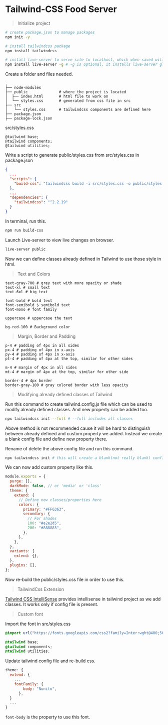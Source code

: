 # Tailwind-CSS Food Server

> Initialize project

```bash
# create package.json to manage packages
npm init -y

# install tailwindcss package
npm install tailwindcss

# install live-server to serve site to localhost, which when saved will refresh
npm install live-server -g # -g is optional, it installs live-server globally on the machine
```

Create a folder and files needed.

```
.
├── node-modules
├── public              # where the project is located
│  ├── index.html       # html file to work on
│  └── styles.css       # generated from css file in src
├── src
│   └── styles.css      # tailwindcss components are defined here
├── package.json
├── package-lock.json
```

src/styles.css

```
@tailwind base;
@tailwind components;
@tailwind utilities;
```

Write a script to generate public/styles.css from src/styles.css in package.json

```json
{
  ...
  "scripts": {
    "build-css": "tailwindcss build -i src/styles.css -o public/styles.css"
  },
  ...
  "dependencies": {
    "tailwindcss": "^2.2.19"
  }
}
```

In terminal, run this.

```bash
npm run build-css
```

Launch Live-server to view live changes on browser.

```bash
live-server public
```

Now we can define classes already defined in Tailwind to use those style in html.

> Text and Colors

```
text-gray-700 # grey text with more opacity or shade
text-xl # small text
text-6xl # big text

font-bold # bold text
font-semibold $ semibold text
font-mono # font family

uppercase # uppercase the text

bg-red-100 # Background color
```

> Margin, Border and Padding

```
p-4 # padding of 4px in all sides
px-4 # padding of 4px in x-axis
py-4 # padding of 4px in x-axis
pt-4 # padding of 4px at the top, similar for other sides

m-4 # margin of 4px in all sides
mt-4 # margin of 4px at the top, similar for other side

border-4 # 4px border
border-gray-100 # gray colored border with less opacity
```

> Modifying already defined classes of Tailwind

Run this command to create tailwind.config.js file which can be used to modify already defined classes. And new property can be added too.

```bash
npx tailwindcss init --full # --full includes all classes
```

Above method is not recommended cause it will be hard to distinguish between already defined and custom property we added. Instead we create a blank config file and define new property there.

Rename of delete the above config file and run this command.

```bash
npx tailwindcss init # this will create a blank(not really blank) config file
```

We can now add custom property like this.

```js
module.exports = {
  purge: [],
  darkMode: false, // or 'media' or 'class'
  theme: {
    extend: {
      // Define new classes/properties here
      colors: {
        primary: "#FF6363",
        secondary: {
          // For shades
          100: "#e2e2d5",
          200: "#888883",
        },
      },
    },
  },
  variants: {
    extend: {},
  },
  plugins: [],
};
```

Now re-build the public/styles.css file in order to use this.

> TailwindCss Extension

[Tailwind CSS IntelliSense](https://marketplace.visualstudio.com/items?itemName=bradlc.vscode-tailwindcss) provides intellisense in tailwind project as we add classes. It works only if config file is present.

> Custom font

Import the font in src/styles.css

```css
@import url("https://fonts.googleapis.com/css2?family=Inter:wght@400;500;600&family=Nunito:ital,wght@0,200;0,300;0,400;0,600;0,700;0,800;0,900;1,200;1,300;1,400;1,600;1,700;1,800;1,900&display=swap");

@tailwind base;
@tailwind components;
@tailwind utilities;
```

Update tailwind config file and re-build css.

```js
theme: {
  extend: {
    ...
    fontFamily: {
        body: "Nunito",
      },
  }
  ...
}
```

`font-body` is the property to use this font.
